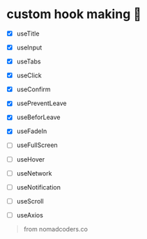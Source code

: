 # custom hook making :fishing_pole_and_fish:

- [x] useTitle
- [x] useInput
- [x] useTabs
- [x] useClick
- [x] useConfirm
- [x] usePreventLeave
- [x] useBeforLeave
- [x] useFadeIn
- [ ] useFullScreen
- [ ] useHover
- [ ] useNetwork
- [ ] useNotification
- [ ] useScroll
- [ ] useAxios



> from nomadcoders.co
